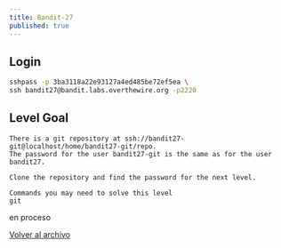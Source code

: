 ```yaml
---
title: Bandit-27
published: true
---
```


## [](#header-1)Login

```bash
sshpass -p 3ba3118a22e93127a4ed485be72ef5ea \
ssh bandit27@bandit.labs.overthewire.org -p2220
```

## [](#header-1)Level Goal

```
There is a git repository at ssh://bandit27-git@localhost/home/bandit27-git/repo. 
The password for the user bandit27-git is the same as for the user bandit27.

Clone the repository and find the password for the next level.

Commands you may need to solve this level
git
```

en proceso



[Volver al archivo](archive)
